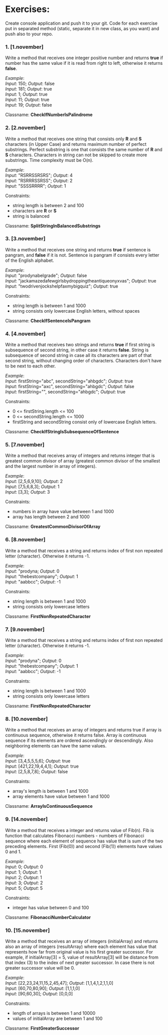 # Exercises:
Create console application and push it to your git. Code for each exercise put in separated method (static, separate it in new class, as you want) and push also to your repo.

### 1. [1.november]
Write a method that receives one integer positive number and returns **true** if number has the same value if it is read from right to left, otherwise it returns **false**.

*Example*:  
*Input*: 150; *Output*: false  
*Input*: 181; *Output*: true  
*Input*: 1; *Output*: true  
*Input*: 11; *Output*: true  
*Input*: 19; *Output*: false

Classname: **CheckIfNumberIsPalindrome**

### 2. [2.november]
Write a method that receives one string that consists only **R** and **S** characters (in Upper Case) and returns maximum number of perfect substrings. 
Perfect substring is one that consists the same number of **R** and **S** characters. Characters in string can not be skipped to create more substrings. Time complexity must be O(n).

*Example*:  
*Input*: "RSRRSSRSRS"; *Output*: 4  
*Input*: "RSRRRSSRSS"; *Output*: 2  
*Input*: "SSSSRRRR"; *Output*: 1

Constraints:
* string length is between 2 and 100
* characters are **R** or **S**
* string is balanced

Classname: **SplitStringInBalancedSubstrings**

### 3. [3.november]  
Write a method that receives one string and returns **true** if sentence is pangram, and **false** if it is not. Sentence is pangram if consists every letter of the English alphabet. 

*Example*:  
*Input*: "prodynabelgrade"; *Output*: false  
*Input*: "jackamazedafewgirlsbydroppingtheantiqueonyxvas"; *Output*: true   
*Input*: "twodrivenjockshelpfaxmybigquiz"; *Output*: true

Constraints:  
* string length is between 1 and 1000
* string consists only lowercase English letters, without spaces

Classname: **CheckIfSentenceIsPangram**

### 4. [4.november]  
Write a method that receives two strings and returns **true** if first string is subsequence of second string, in other case it returns **false**. String is subsequence of second string in case all its characters are part of that second string, without changing order of characters. Characters don't have to be next to each other.

*Example*:  
*Input*: firstString="abc", secondString="ahbgdc"; *Output*: true  
*Input*: firstString="axc", secondString="ahbgdc"; *Output*: false  
*Input*: firstString="", secondString="ahbgdc"; *Output*: true  

Constraints:  
* 0 <= firstString.length <= 100
* 0 <= secondString.length <= 1000
* firstString and secondString consist only of lowercase English letters.

Classname: **CheckIfStringIsSubsequenceOfSentence**

### 5. [7.november] 
Write a method that receives array of integers and returns integer that is greatest common divisor of array (greatest common divisor of the smallest and the largest number in array of integers). 

*Example*:  
*Input*: [2,5,6,9,10]; *Output*: 2  
*Input*: [7,5,6,8,3]; *Output*: 1   
*Input*: [3,3]; *Output*: 3

Constraints:  
* numbers in array have value between 1 and 1000
* array has length between 2 and 1000

Classname: **GreatestCommonDivisorOfArray**

### 6. [8.november] 
Write a method that receives a string and returns index of first non repeated letter (character). Otherwise it returns -1. 

*Example*:  
*Input*: "prodyna; *Output*: 0  
*Input*: "thebestcompany"; *Output*: 1   
*Input*: "aabbcc"; *Output*: -1

Constraints:  
* string length is between 1 and 1000
* string consists only lowercase letters

Classname: **FirstNonRepeatedCharacter**

### 7. [9.november] 
Write a method that receives a string and returns index of first non repeated letter (character). Otherwise it returns -1. 

*Example*:  
*Input*: "prodyna"; *Output*: 0  
*Input*: "thebestcompany"; *Output*: 1   
*Input*: "aabbcc"; *Output*: -1

Constraints:  
* string length is between 1 and 1000
* string consists only lowercase letters

Classname: **FirstNonRepeatedCharacter**

### 8. [10.november] 
Write a method that receives an array of integers and returns true if array is continuous sequence, otherwise it returns false. Array is continuous sequence if its elements are ordered ascendingly or descendingly. Also neighboring elements can have the same values.

*Example*:  
*Input*: [3,4,5,5,5,6]; *Output*: true   
*Input*: [421,22,19,4,4,1]; *Output*: true   
*Input*: [2,5,8,7,8]; *Output*: false

Constraints:  
* array's length is between 1 and 1000
* array elements have value between 1 and 1000

Classname: **ArrayIsContinuousSequence**

### 9. [14.november] 
Write a method that receives a integer and returns value of Fib(n). Fib is function that calculates Fibonacci numbers - numbers of Fibonacci sequence where each element of sequence has value that is sum of the two preceding elements. First (Fib(0)) and second (Fib(1)) elements have values 0 and 1.

*Example*:  
*Input*: 0; *Output*: 0   
*Input*: 1; *Output*: 1   
*Input*: 2; *Output*: 1  
*Input*: 3; *Output*: 2  
*Input*: 5; *Output*: 5  

Constraints:  
* integer has value between 0 and 100

Classname: **FibonacciNumberCalculator**

### 10. [15.november] 
Write a method that receives an array of integers (initialArray) and returns also an array of integers (resultArray) where each element has value that represents how far from original value is his first greater successor. For example, if initialArray[3] = 5, value of resultArray[3] will be distance from that index (3) to the index of next greater successor. In case there is not greater successor value will be 0.

*Example*:  
*Input*: [22,23,24,11,15,2,45,47]; *Output*: [1,1,4,1,2,1,1,0]   
*Input*: [60,70,80,90]; *Output*: [1,1,1,0]   
*Input*: [90,60,30]; *Output*: [0,0,0]  

Constraints:  
* length of arrays is between 1 and 10000
* values of initialArray are between 1 and 100

Classname: **FirstGreaterSuccessor**
